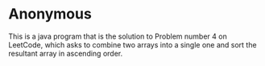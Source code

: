 # Anonymous

This is a java program that is the solution to Problem number 4 on LeetCode, which asks to combine two arrays into a single one and sort the resultant array in ascending order.
